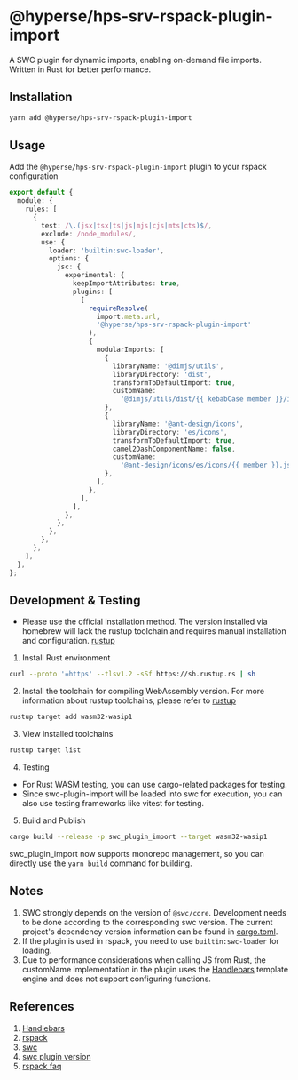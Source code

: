 # @hyperse/hps-srv-rspack-plugin-import

A SWC plugin for dynamic imports, enabling on-demand file imports. Written in Rust for better performance.

## Installation

```bash
yarn add @hyperse/hps-srv-rspack-plugin-import
```

## Usage

Add the `@hyperse/hps-srv-rspack-plugin-import` plugin to your rspack configuration

```ts
export default {
  module: {
    rules: [
      {
        test: /\.(jsx|tsx|ts|js|mjs|cjs|mts|cts)$/,
        exclude: /node_modules/,
        use: {
          loader: 'builtin:swc-loader',
          options: {
            jsc: {
              experimental: {
                keepImportAttributes: true,
                plugins: [
                  [
                    requireResolve(
                      import.meta.url,
                      '@hyperse/hps-srv-rspack-plugin-import'
                    ),
                    {
                      modularImports: [
                        {
                          libraryName: '@dimjs/utils',
                          libraryDirectory: 'dist',
                          transformToDefaultImport: true,
                          customName:
                            '@dimjs/utils/dist/{{ kebabCase member }}/index.js',
                        },
                        {
                          libraryName: '@ant-design/icons',
                          libraryDirectory: 'es/icons',
                          transformToDefaultImport: true,
                          camel2DashComponentName: false,
                          customName:
                            '@ant-design/icons/es/icons/{{ member }}.js',
                        },
                      ],
                    },
                  ],
                ],
              },
            },
          },
        },
      },
    ],
  },
};
```

## Development & Testing

- Please use the official installation method. The version installed via homebrew will lack the rustup toolchain and requires manual installation and configuration. [rustup](https://rustup.rs/)

1. Install Rust environment

```bash
curl --proto '=https' --tlsv1.2 -sSf https://sh.rustup.rs | sh
```

2. Install the toolchain for compiling WebAssembly version. For more information about rustup toolchains, please refer to [rustup](https://doc.rust-lang.org/rustc)

```bash
rustup target add wasm32-wasip1
```

3. View installed toolchains

```bash
rustup target list
```

4. Testing

- For Rust WASM testing, you can use cargo-related packages for testing.
- Since swc-plugin-import will be loaded into swc for execution, you can also use testing frameworks like vitest for testing.

5. Build and Publish

```bash
cargo build --release -p swc_plugin_import --target wasm32-wasip1
```

swc_plugin_import now supports monorepo management, so you can directly use the `yarn build` command for building.

## Notes

1. SWC strongly depends on the version of `@swc/core`. Development needs to be done according to the corresponding swc version. The current project's dependency version information can be found in [cargo.toml](../../cargo.toml).
2. If the plugin is used in rspack, you need to use `builtin:swc-loader` for loading.
3. Due to performance considerations when calling JS from Rust, the customName implementation in the plugin uses the [Handlebars](https://handlebarsjs.com/) template engine and does not support configuring functions.

## References

1. [Handlebars](https://handlebarsjs.com/)
2. [rspack](https://rspack.dev/zh/guide/features/builtin-swc-loader#jscexperimentalplugins)
3. [swc](https://swc.rs/)
4. [swc plugin version](https://plugins.swc.rs/)
5. [rspack faq](https://rspack.dev/zh/errors/swc-plugin-version)
